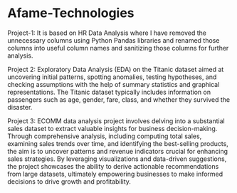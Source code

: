 # Afame-Technologies

Project-1:
It is based on HR Data Analysis where I have removed the unnecessary columns using Python Pandas libraries and renamed those columns into useful column names and sanitizing those columns for further analysis.

Project 2:
Exploratory Data Analysis (EDA) on the Titanic dataset aimed at uncovering initial patterns, spotting anomalies, testing hypotheses, and checking assumptions with the help of summary statistics and graphical representations. The Titanic dataset typically includes information on passengers such as age, gender, fare, class, and whether they survived the disaster.

Project 3:
ECOMM data analysis project involves delving into a substantial sales dataset to extract valuable insights for business decision-making. Through comprehensive analysis, including computing total sales, examining sales trends over time, and identifying the best-selling products, the aim is to uncover patterns and revenue indicators crucial for enhancing sales strategies. By leveraging visualizations and data-driven suggestions, the project showcases the ability to derive actionable recommendations from large datasets, ultimately empowering businesses to make informed decisions to drive growth and profitability.






